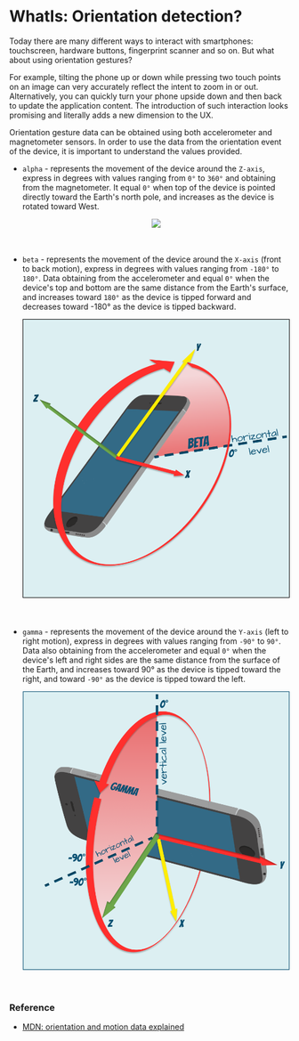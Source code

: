 # WhatIs: Orientation detection?
Today there are many different ways to interact with smartphones: touchscreen, hardware buttons, fingerprint scanner and so on.
 But what about using orientation gestures? 
 
For example, tilting the phone up or down while pressing two touch points on an image can very accurately reflect the 
intent to zoom in or out. Alternatively, you can quickly turn your phone upside down and then back to update the
application content.  The introduction of such interaction looks promising and literally adds a new dimension to the UX.
 
Orientation gesture data can be obtained using both accelerometer and magnetometer sensors. In order to use the data from 
the orientation event of the device, it is important to understand the values provided.
       
* `alpha` - represents the movement of the device around the `Z-axis`, express in degrees with values ranging 
   from `0°` to `360°` and obtaining from the magnetometer. It equal `0°` when top of the device is pointed directly
    toward the Earth's north pole, and increases as the device is rotated toward West.
   
   
   <p align="center">
     <img src="./img/alpha.png">
   </p><br>
   

 * `beta` - represents the movement of the device around the `X-axis` (front to back motion), express in degrees
  with values ranging from  `-180°` to `180°`. Data obtaining from the accelerometer and equal `0°` when the device's top
   and bottom are the same distance from the Earth's surface, and increases toward `180°` as the device is tipped forward 
   and decreases toward -180° as the device is tipped backward.
   
   <p align="center">
     <img src="../img/beta.png">
   </p><br>
   
 * `gamma` - represents the movement of the device around the `Y-axis` (left to right motion), express in degrees with 
 values ranging from `-90°` to `90°`. Data also obtaining from the accelerometer and equal `0°` when the device's left and 
 right sides are the same distance from the surface of the Earth, and increases toward 90° as the device is tipped toward
  the right, and toward `-90°` as the device is tipped toward the left.
   
   <p align="center">
     <img src="../img/gamma.png">
   </p><br>
 
 ### Reference
 * [MDN: orientation and motion data explained](https://developer.mozilla.org/en-US/docs/Web/Guide/Events/Orientation_and_motion_data_explained)
 

